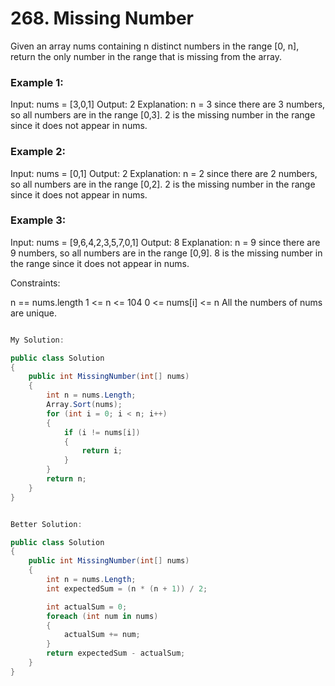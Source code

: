 # 268. Missing Number

Given an array nums containing n distinct numbers in the range [0, n], return the only number in the range that is missing from the array.

 

### Example 1:

Input: nums = [3,0,1]
Output: 2
Explanation: n = 3 since there are 3 numbers, so all numbers are in the range [0,3]. 2 is the missing number in the range since it does not appear in nums.
### Example 2:

Input: nums = [0,1]
Output: 2
Explanation: n = 2 since there are 2 numbers, so all numbers are in the range [0,2]. 2 is the missing number in the range since it does not appear in nums.
### Example 3:

Input: nums = [9,6,4,2,3,5,7,0,1]
Output: 8
Explanation: n = 9 since there are 9 numbers, so all numbers are in the range [0,9]. 8 is the missing number in the range since it does not appear in nums.
 

Constraints:

n == nums.length
1 <= n <= 104
0 <= nums[i] <= n
All the numbers of nums are unique.

```csharp

My Solution:

public class Solution
{
    public int MissingNumber(int[] nums)
    {
        int n = nums.Length;
        Array.Sort(nums);
        for (int i = 0; i < n; i++)
        {
            if (i != nums[i])
            {
                return i;
            }
        }
        return n;
    }
}


Better Solution:

public class Solution 
{
    public int MissingNumber(int[] nums) 
    {
        int n = nums.Length;
        int expectedSum = (n * (n + 1)) / 2;

        int actualSum = 0;
        foreach (int num in nums) 
        {
            actualSum += num;
        }
        return expectedSum - actualSum;
    }
}

```
